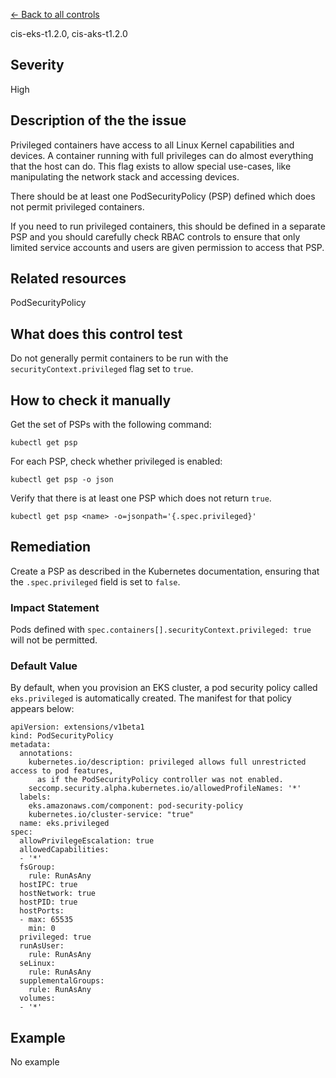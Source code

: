 [← Back to all controls](index.md)


cis-eks-t1.2.0, cis-aks-t1.2.0

## Severity

High

## Description of the the issue

Privileged containers have access to all Linux Kernel capabilities and devices. A container running with full privileges can do almost everything that the host can do. This flag exists to allow special use-cases, like manipulating the network stack and accessing devices.

 There should be at least one PodSecurityPolicy (PSP) defined which does not permit privileged containers.

 If you need to run privileged containers, this should be defined in a separate PSP and you should carefully check RBAC controls to ensure that only limited service accounts and users are given permission to access that PSP.

## Related resources

PodSecurityPolicy

## What does this control test

Do not generally permit containers to be run with the `securityContext.privileged` flag set to `true`.

## How to check it manually

Get the set of PSPs with the following command:

```
kubectl get psp

```

 For each PSP, check whether privileged is enabled:

```
kubectl get psp -o json

```

 Verify that there is at least one PSP which does not return `true`.

 `kubectl get psp <name> -o=jsonpath='{.spec.privileged}'`

## Remediation

Create a PSP as described in the Kubernetes documentation, ensuring that the `.spec.privileged` field is set to `false`.

### Impact Statement

Pods defined with `spec.containers[].securityContext.privileged: true` will not be permitted.

### Default Value

By default, when you provision an EKS cluster, a pod security policy called `eks.privileged` is automatically created. The manifest for that policy appears below:

```
apiVersion: extensions/v1beta1
kind: PodSecurityPolicy
metadata:
  annotations:
    kubernetes.io/description: privileged allows full unrestricted access to pod features,
      as if the PodSecurityPolicy controller was not enabled.
    seccomp.security.alpha.kubernetes.io/allowedProfileNames: '*'
  labels:
    eks.amazonaws.com/component: pod-security-policy
    kubernetes.io/cluster-service: "true"
  name: eks.privileged
spec:
  allowPrivilegeEscalation: true
  allowedCapabilities:
  - '*'
  fsGroup:
    rule: RunAsAny
  hostIPC: true
  hostNetwork: true
  hostPID: true
  hostPorts:
  - max: 65535
    min: 0
  privileged: true
  runAsUser:
    rule: RunAsAny
  seLinux:
    rule: RunAsAny
  supplementalGroups:
    rule: RunAsAny
  volumes:
  - '*'

```

## Example

No example
